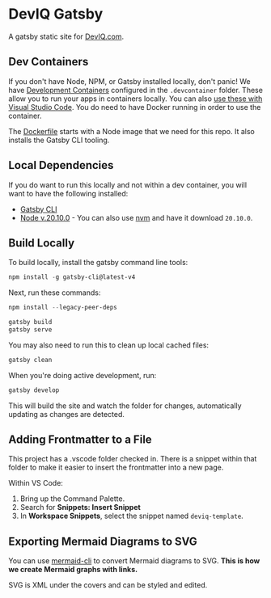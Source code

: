# DevIQ Gatsby

A gatsby static site for [DevIQ.com](https://deviq.com).

## Dev Containers

If you don't have Node, NPM, or Gatsby installed locally, don't panic! We have [Development Containers](https://containers.dev/) configured in the `.devcontainer` folder. These allow you to run your apps in containers locally. You can also [use these with Visual Studio Code](https://code.visualstudio.com/docs/devcontainers/containers). You do need to have Docker running in order to use the container.

The [Dockerfile](./.devcontainer/Dockerfile) starts with a Node image that we need for this repo. It also installs the Gatsby CLI tooling.

## Local Dependencies

If you do want to run this locally and not within a dev container, you will want to have the following installed:

- [Gatsby CLI](https://www.gatsbyjs.com/docs/reference/gatsby-cli/#how-to-use-gatsby-cli)
- [Node v.20.10.0](https://nodejs.org/en/download) - You can also use [nvm](https://github.com/nvm-sh/nvm?tab=readme-ov-file#installing-and-updating) and have it download `20.10.0`.

## Build Locally

To build locally, install the gatsby command line tools:

```powershell
npm install -g gatsby-cli@latest-v4
```

Next, run these commands:

```powershell
npm install --legacy-peer-deps

gatsby build
gatsby serve
```

You may also need to run this to clean up local cached files:

```powershell
gatsby clean
```

When you're doing active development, run:

```powershell
gatsby develop
```

This will build the site and watch the folder for changes, automatically updating as changes are detected.

## Adding Frontmatter to a File

This project has a .vscode folder checked in. There is a snippet within that folder to make it easier to insert the frontmatter into a new page.

Within VS Code:

1. Bring up the Command Palette.
2. Search for **Snippets: Insert Snippet**
3. In **Workspace Snippets**, select the snippet named `deviq-template`.

## Exporting Mermaid Diagrams to SVG

You can use [mermaid-cli](https://github.com/mermaid-js/mermaid-cli) to convert Mermaid diagrams to SVG. **This is how we create Mermaid graphs with links.**

SVG is XML under the covers and can be styled and edited.